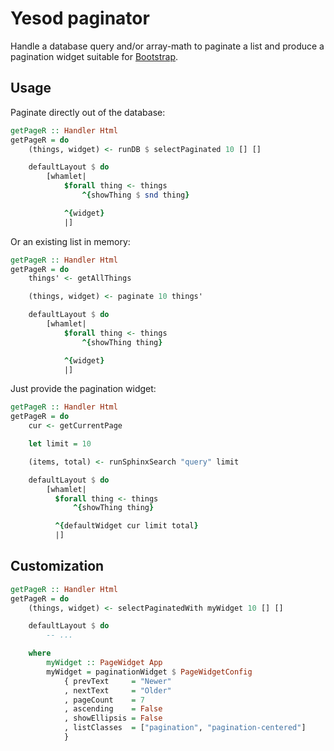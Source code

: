 # Yesod paginator

Handle a database query and/or array-math to paginate a list and produce 
a pagination widget suitable for [Bootstrap][].

[bootstrap]: http://getbootstrap.com/components/#pagination

## Usage

Paginate directly out of the database:

```haskell
getPageR :: Handler Html
getPageR = do
    (things, widget) <- runDB $ selectPaginated 10 [] []

    defaultLayout $ do
        [whamlet|
            $forall thing <- things
                ^{showThing $ snd thing}

            ^{widget}
            |]
```

Or an existing list in memory:

```haskell
getPageR :: Handler Html
getPageR = do
    things' <- getAllThings

    (things, widget) <- paginate 10 things'

    defaultLayout $ do
        [whamlet|
            $forall thing <- things
                ^{showThing thing}

            ^{widget}
            |]
```

Just provide the pagination widget:

```haskell
getPageR :: Handler Html
getPageR = do
    cur <- getCurrentPage

    let limit = 10

    (items, total) <- runSphinxSearch "query" limit

    defaultLayout $ do
        [whamlet|
          $forall thing <- things
              ^{showThing thing}

          ^{defaultWidget cur limit total}
          |]
```

## Customization

```haskell
getPageR :: Handler Html
getPageR = do
    (things, widget) <- selectPaginatedWith myWidget 10 [] []

    defaultLayout $ do
        -- ...

    where
        myWidget :: PageWidget App
        myWidget = paginationWidget $ PageWidgetConfig
            { prevText     = "Newer"
            , nextText     = "Older"
            , pageCount    = 7
            , ascending    = False
            , showEllipsis = False
            , listClasses  = ["pagination", "pagination-centered"]
            }
```
